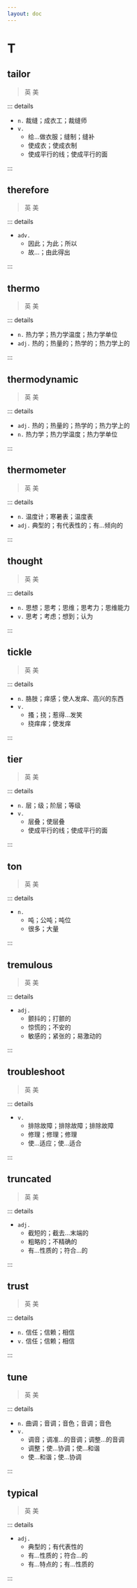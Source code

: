 ```yaml
---
layout: doc
---
```


# T

## tailor
> 英 <Phonetic word="tailor" lang="en-GB" phonetic="/ˈteɪlə(r)/"/>
> 美 <Phonetic word="tailor" lang="en-US" phonetic="/ˈtaɪlə(r)/"/>

::: details

- `n.` 裁缝；成衣工；裁缝师
- `v.`
    * 给…做衣服；缝制；缝补
    * 使成衣；使成衣制
    * 使成平行的线；使成平行的面

:::

## therefore
> 英 <Phonetic word="therefore" lang="en-GB" phonetic="/ˈðeəfɔː(r)/"/>
> 美 <Phonetic word="therefore" lang="en-US" phonetic="/ˈðerfɔːr/"/>

::: details

- `adv.` 
    * 因此；为此；所以
    * 故…；由此得出

:::

## thermo
> 英 <Phonetic word="thermo" lang="en-GB" phonetic="/ˈθɜːməʊ/"/>
> 美 <Phonetic word="thermo" lang="en-US" phonetic="/ˈθɝmoʊ/"/>

::: details

- `n.` 热力学；热力学温度；热力学单位
- `adj.` 热的；热量的；热学的；热力学上的

:::

## thermodynamic
> 英 <Phonetic word="thermodynamic" lang="en-GB" phonetic="/ˌθɜːmədɪˈnæmɪk/"/>
> 美 <Phonetic word="thermodynamic" lang="en-US" phonetic="/ˌθɝmədɪˈnæmɪk/"/>

::: details

- `adj.` 热的；热量的；热学的；热力学上的
- `n.` 热力学；热力学温度；热力学单位

:::

## thermometer
> 英 <Phonetic word="thermometer" lang="en-GB" phonetic="/ˈθɜːməmɪtə(r)/"/>
> 美 <Phonetic word="thermometer" lang="en-US" phonetic="/ˈθɝməˌmɪtɚ/"/>

::: details

- `n.` 温度计；寒暑表；温度表
- `adj.` 典型的；有代表性的；有…倾向的

:::

## thought
> 英 <Phonetic word="thought" lang="en-GB" phonetic="/θɔːt/"/>
> 美 <Phonetic word="thought" lang="en-US" phonetic="/θɔt/"/>

::: details

- `n.` 思想；思考；思维；思考力；思维能力
- `v.` 思考；考虑；想到；认为

:::

## tickle
> 英 <Phonetic word="tickle" lang="en-GB" phonetic="/ˈtɪkl/"/>
> 美 <Phonetic word="tickle" lang="en-US" phonetic="/ˈtɪkəl/"/>

::: details

- `n.` 胳肢；痒感；使人发痒、高兴的东西 
- `v.` 
    * 搔；挠；惹得…发笑
    * 挠痒痒；使发痒

:::

## tier
> 英 <Phonetic word="tier" lang="en-GB" phonetic="/taɪə(r)/"/>
> 美 <Phonetic word="tier" lang="en-US" phonetic="/taɪɚ/"/>

::: details

- `n.` 层；级；阶层；等级
- `v.`
    * 层叠；使层叠
    * 使成平行的线；使成平行的面

:::

## ton
> 英 <Phonetic word="ton" lang="en-GB" phonetic="/tʌn/"/>
> 美 <Phonetic word="ton" lang="en-US" phonetic="/tɑn/"/>

::: details

- `n.`
    * 吨；公吨；吨位
    * 很多；大量

:::

## tremulous
> 英 <Phonetic word="tremulous" lang="en-GB" phonetic="/'trɛmjʊləs/"/>
> 美 <Phonetic word="tremulous" lang="en-US" phonetic="/'trɛmjələs/"/>

::: details

- `adj.` 
    * 颤抖的；打颤的 
    * 惊慌的；不安的
    * 敏感的；紧张的；易激动的

::: 

## troubleshoot
> 英 <Phonetic word="troubleshoot" lang="en-GB" phonetic="/ˈtrʌblʃut/"/>
> 美 <Phonetic word="troubleshoot" lang="en-US" phonetic="/ˈtrʌblʃut/"/>

::: details

- `v.`
    * 排除故障；排除故障；排除故障
    * 修理；修理；修理
    * 使…适应；使…适合

:::

## truncated
> 英 <Phonetic word="truncated" lang="en-GB" phonetic="/ˈtrʌŋkjʊld/"/>
> 美 <Phonetic word="truncated" lang="en-US" phonetic="/ˈtrʌŋkjʊld/"/>

::: details

- `adj.`
    * 截短的；截去…末端的
    * 粗略的；不精确的
    * 有…性质的；符合…的

:::

## trust
> 英 <Phonetic word="trust" lang="en-GB" phonetic="/trʌst/"/>
> 美 <Phonetic word="trust" lang="en-US" phonetic="/trʌst/"/>

::: details

- `n.` 信任；信赖；相信
- `v.` 信任；信赖；相信

:::

## tune
> 英 <Phonetic word="tune" lang="en-GB" phonetic="/tjuːn/"/>
> 美 <Phonetic word="tune" lang="en-US" phonetic="/tun/"/>

::: details

- `n.` 曲调；音调；音色；音调；音色
- `v.`
    * 调音；调准…的音调；调整…的音调
    * 调整；使…协调；使…和谐
    * 使…和谐；使…协调

:::

## typical
> 英 <Phonetic word="typical" lang="en-GB" phonetic="/ˈtɪpɪkl/"/>
> 美 <Phonetic word="typical" lang="en-US" phonetic="/ˈtɪpɪkl/"/>

::: details

- `adj.`
    * 典型的；有代表性的
    * 有…性质的；符合…的
    * 有…特点的；有…性质的

:::
